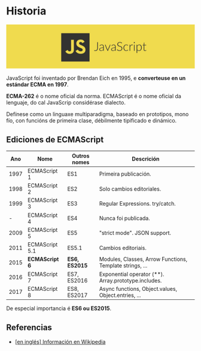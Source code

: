 # Historia

![JavaScript](/00.%20Introducion/img/JS.png)

JavaScript foi inventado por Brendan Eich en 1995, e **converteuse en un estándar ECMA en 1997**.

**ECMA-262** é o nome oficial da norma. ECMAScript é o nome oficial da lenguaje, do cal JavaScrip considérase dialecto.

Defínese como un linguaxe multiparadigma, baseado en prototipos, mono fío, con funcións de primeira clase, débilmente tipificado e dinámico.

## Ediciones de ECMAScript

| Ano	 | Nome         | Outros nomes | Descrición
|------|----------------|---------------|--------------------------------
| 1997 | ECMAScript 1   | ES1           | Primeira publicación.
| 1998 | ECMAScript 2   | ES2           | Solo cambios editoriales.
| 1999 | ECMAScript 3   | ES3           | Regular Expressions. try/catch.
|   -  | ECMAScript 4   | ES4           | Nunca foi publicada.
| 2009 | ECMAScript 5   | ES5           | "strict mode". JSON support.
| 2011 | ECMAScript 5.1 | ES5.1         | Cambios editoriais.
| 2015 |**ECMAScript 6**   | **ES6, ES2015**   | Modules, Classes, Arrow Functions, Template strings, ...
| 2016 | ECMAScript 7   | ES7, ES2016   | Exponential operator (\*\*). Array.prototype.includes.
| 2017 | ECMAScript 8   | ES8, ES2017   | Async functions, Object.values, Object.entries, ...

De especial importancia é **ES6 ou ES2015**.

## Referencias

- [[en inglés] Información en Wikipedia](https://en.wikipedia.org/wiki/ECMAScript)
